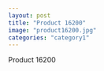 ```yaml
---
layout: post
title: "Product 16200"
image: "product16200.jpg"
categories: "category1"
---
```

Product 16200
